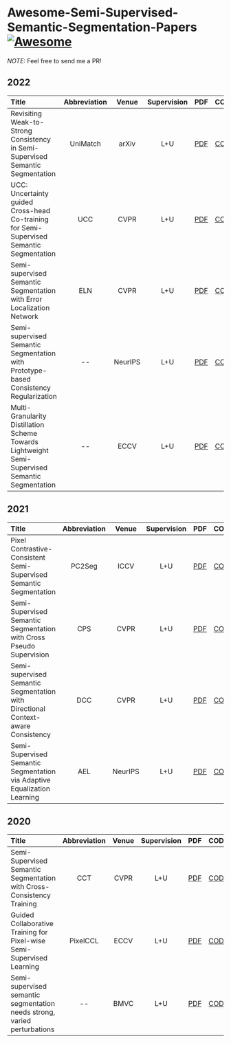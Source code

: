 # Awesome-Semi-Supervised-Semantic-Segmentation-Papers[![Awesome](https://cdn.rawgit.com/sindresorhus/awesome/d7305f38d29fed78fa85652e3a63e154dd8e8829/media/badge.svg)](https://github.com/sindresorhus/awesome)
*NOTE:*  Feel free to send me a PR!

## 2022
| Title | Abbreviation | Venue | Supervision | PDF | CODE |
| :-----|:-----:|:-----:|:---:|:---:|:----:|
| Revisiting Weak-to-Strong Consistency in Semi-Supervised Semantic Segmentation | UniMatch | arXiv | L+U |[PDF](https://arxiv.org/pdf/2208.09910.pdf) | [CODE]() |
|UCC: Uncertainty guided Cross-head Co-training for Semi-Supervised Semantic Segmentation | UCC | CVPR | L+U | [PDF](https://arxiv.org/pdf/2205.10334.pdf) | [CODE](https://github.com/LiheYoung/UniMatch) |
|Semi-supervised Semantic Segmentation with Error Localization Network | ELN | CVPR | L+U | [PDF](https://arxiv.org/pdf/2204.02078.pdf) | [CODE](http://cvlab.postech.ac.kr/research/ELN/) | 
| Semi-supervised Semantic Segmentation with Prototype-based Consistency Regularization | --  | NeurIPS | L+U | [PDF](https://arxiv.org/pdf/2210.04388.pdf) | [CODE](https://github.com/HeimingX/semi_seg_proto) | 
| Multi-Granularity Distillation Scheme Towards Lightweight Semi-Supervised Semantic Segmentation | -- | ECCV | L+U | [PDF](https://arxiv.org/pdf/2208.10169.pdf) | [CODE](https://github.com/JayQine/MGD-SSSS) |

## 2021
| Title | Abbreviation | Venue | Supervision | PDF | CODE |
| :-----|:-----:|:-----:|:---:|:---:|:----:|
| Pixel Contrastive-Consistent Semi-Supervised Semantic Segmentation | PC2Seg | ICCV | L+U | [PDF](https://arxiv.org/pdf/2108.09025.pdf) | [CODE]() |
| Semi-Supervised Semantic Segmentation with Cross Pseudo Supervision | CPS | CVPR | L+U | [PDF](https://arxiv.org/pdf/2106.01226v2.pdf) | [CODE](https://github.com/charlesCXK/TorchSemiSeg) |
| Semi-supervised Semantic Segmentation with Directional Context-aware Consistency | DCC | CVPR | L+U | [PDF](https://jiaya.me/papers/semiseg_cvpr21.pdf) | [CODE]() | 
| Semi-Supervised Semantic Segmentation via Adaptive Equalization Learning | AEL | NeurIPS | L+U | [PDF](https://arxiv.org/abs/2110.05474) | [CODE](https://github.com/hzhupku/SemiSeg-AEL) |

## 2020
| Title | Abbreviation | Venue | Supervision | PDF | CODE |
| :-----|:-----:|:-----:|:---:|:---:|:----:|
| Semi-Supervised Semantic Segmentation with Cross-Consistency Training | CCT | CVPR | L+U | [PDF](https://arxiv.org/pdf/2003.09005.pdf) | [CODE](https://github.com/yassouali/CCT) |
| Guided Collaborative Training for Pixel-wise Semi-Supervised Learning | PixelCCL | ECCV | L+U | [PDF](https://arxiv.org/pdf/2008.05258.pdf) | [CODE](https://github.com/ZHKKKe/PixelSSL) |
| Semi-supervised semantic segmentation needs strong, varied perturbations | -- | BMVC | L+U | [PDF](https://www.bmvc2020-conference.com/assets/papers/0680.pdf) | [CODE](https://github.com/Britefury/cutmix-semisup-seg) |
